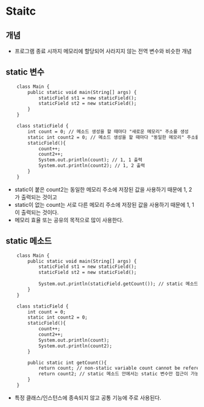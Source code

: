# Staitc

## 개념
- 프로그램 종료 시까지 메모리에 할당되어 사라지지 않는 전역 변수와 비슷한 개념

## static 변수
```html
    class Main {
        public static void main(String[] args) {
            staticField st1 = new staticField();
            staticField st2 = new staticField();
        }
    }

    class staticField {
        int count = 0; // 메소드 생성을 할 때마다 "새로운 메모리" 주소를 생성
        static int count2 = 0; // 메소드 생성을 할 때마다 "동일한 메모리" 주소를 사용
        staticField(){
            count++;
            count2++;
            System.out.println(count); // 1, 1 출력
            System.out.println(count2); // 1, 2 출력
        }
    }
```
- static이 붙은 count2는 동일한 메모리 주소에 저장된 값을 사용하기 때문에 1, 2 가 출력되는 것이고
- static이 없는 count는 서로 다른 메모리 주소에 저장된 값을 사용하기 때문에 1, 1이 출력되는 것이다.
- 메모리 효율 또는 공유의 목적으로 많이 사용한다.

## static 메소드
```html
    class Main {
        public static void main(String[] args) {
            staticField st1 = new staticField();
            staticField st2 = new staticField();
            
            System.out.println(staticField.getCount()); // static 메소드는 객체 생성 없이 메소드 호출을 할 수 있다.
        }
    }

    class staticField {
        int count = 0;
        static int count2 = 0;
        staticField(){
            count++;
            count2++;
            System.out.println(count);
            System.out.println(count2);
        }

        public static int getCount(){
            return count; // non-static variable count cannot be referenced from a static context return count; 에러 발생
            return count2; // static 메소드 안에서는 static 변수만 접근이 가능하다.
        } 
    }
```
- 특정 클래스/인스턴스에 종속되지 않고 공통 기능에 주로 사용된다.